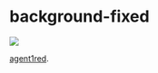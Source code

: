 # background-fixed

<img src="https://i.ibb.co/gSP2QVB/img.png"/>

<a href="https://codier.io/creation/H1JNq13RP">agent1red</a>.
